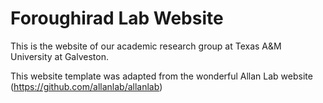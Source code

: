 # Foroughirad Lab Website

This is the website of our academic research group at Texas A&M University at Galveston.

This website template was adapted from the wonderful Allan Lab website (https://github.com/allanlab/allanlab)
